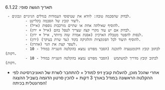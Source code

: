 תאריך הגשה סופי: 6.1.22
	
	 - לבדוק שהסכמה טובה: לוודא את שטיפוסי העמודות בגדלים הגיוניים ונכונים.
			 - ליצור קובץ של הסכמה בקליינט.
			 - להוסיף שאילתה אחת או שתיים מורכבות נוספות (אייל).
			 - לבדוק אם יש עוד מקרי קצה שצריך לטפל בהם (אייל + ירון).
			 - לנסות להפטר מטבלת הארכיון (אסנת אמרה שזה מיותר, אייל + ירון).
			 - להוסיף תיעוד לכל הפונקציות והלוגיקה בקוד (צד שרת בעיקר) (ירון).
			 - לשפר קצת את הגוי (אהרון).
			 - לכתוב קובץ דוקומנטציה לתוכנה (הסבר מפורט נמצא בהקלטה השנייה במודל - 10 דקות).
			 - לכתוב קובץ מדריך למשתמש  (הסבר מפורט נמצא בהקלטה השנייה במודל - 10 דקות).
 - אחרי שהכל מוכן, להעלות קובץ זיפ למודל + להתחבר לשרת של האוניברסיטה לפי ההקלטה הראשונה במודל באורך 3 דקות + להכין סרטון הדגמה בשביל ההצגה הפרונטלית בכיתה!
